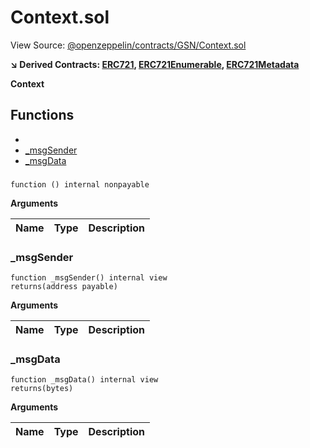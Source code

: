 # Context.sol

View Source: [@openzeppelin/contracts/GSN/Context.sol](@openzeppelin/contracts/GSN/Context.sol)

**↘ Derived Contracts: [ERC721](ERC721.md), [ERC721Enumerable](ERC721Enumerable.md), [ERC721Metadata](ERC721Metadata.md)**

**Context**

## Functions

- [](#)
- [_msgSender](#_msgsender)
- [_msgData](#_msgdata)

### 

```solidity
function () internal nonpayable
```

**Arguments**

| Name        | Type           | Description  |
| ------------- |------------- | -----|

### _msgSender

```solidity
function _msgSender() internal view
returns(address payable)
```

**Arguments**

| Name        | Type           | Description  |
| ------------- |------------- | -----|

### _msgData

```solidity
function _msgData() internal view
returns(bytes)
```

**Arguments**

| Name        | Type           | Description  |
| ------------- |------------- | -----|

